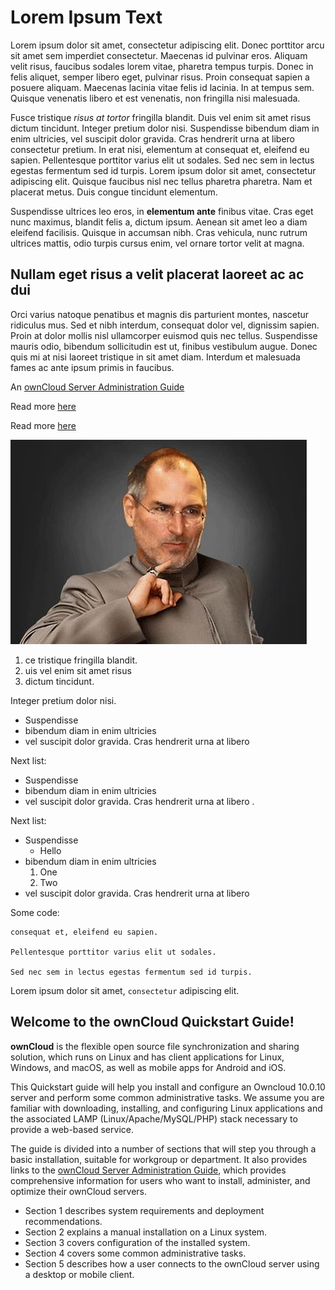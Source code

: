 # Lorem Ipsum Text
Lorem ipsum dolor sit amet, consectetur adipiscing elit. Donec porttitor arcu sit amet sem imperdiet consectetur. Maecenas id pulvinar
eros. Aliquam velit risus, faucibus sodales lorem vitae, pharetra tempus turpis. Donec in felis aliquet, semper libero eget, pulvinar
risus. Proin consequat sapien a posuere aliquam. Maecenas lacinia vitae felis id lacinia. In at tempus sem. Quisque venenatis libero
et est venenatis, non fringilla nisi malesuada.

Fusce tristique _risus at tortor_ fringilla blandit. Duis vel enim sit amet risus dictum tincidunt. Integer pretium dolor nisi. Suspendisse
bibendum diam in enim ultricies, vel suscipit dolor gravida. Cras hendrerit urna at libero consectetur pretium. In erat nisi, elementum
at consequat et, eleifend eu sapien. Pellentesque porttitor varius elit ut sodales. Sed nec sem in lectus egestas fermentum sed id turpis.
Lorem ipsum dolor sit amet, consectetur adipiscing elit. Quisque faucibus nisl nec tellus pharetra pharetra. Nam et placerat metus. 
Duis congue tincidunt elementum.

Suspendisse ultrices leo eros, in **elementum ante** finibus vitae. Cras eget nunc maximus, blandit felis a, dictum ipsum. Aenean sit amet
leo a diam eleifend facilisis. Quisque in accumsan nibh. Cras vehicula, nunc rutrum ultrices mattis, odio turpis cursus enim, vel ornare
tortor velit at magna. 

## Nullam eget risus a velit placerat laoreet ac ac dui ##

Orci varius natoque penatibus et magnis dis parturient montes,
nascetur ridiculus mus. Sed et nibh interdum, consequat dolor vel, dignissim sapien. Proin at dolor mollis nisl ullamcorper euismod quis
nec tellus. Suspendisse mauris odio, bibendum sollicitudin est ut, finibus vestibulum augue. Donec quis mi at nisi laoreet tristique in
sit amet diam. Interdum et malesuada fames ac ante ipsum primis in faucibus. 

An [ownCloud Server Administration Guide](https://doc.owncloud.org/server/administration_manual/index.html)

Read more [here](./index.html)

Read more [here](index.html)

![Dr Evil](./dr-evil.jpg)

1. ce tristique fringilla blandit.
2. uis vel enim sit amet risus
3. dictum tincidunt. 


Integer pretium dolor nisi. 

* Suspendisse
* bibendum diam in enim ultricies
* vel suscipit dolor gravida. Cras hendrerit urna at libero 

Next list:

* Suspendisse
* bibendum diam in enim ultricies
* vel suscipit dolor gravida. Cras hendrerit urna at libero . 

Next list:

* Suspendisse
   * Hello
* bibendum diam in enim ultricies
   1. One
   1. Two
* vel suscipit dolor gravida. Cras hendrerit urna at libero

Some code:

    consequat et, eleifend eu sapien.

    Pellentesque porttitor varius elit ut sodales.

    Sed nec sem in lectus egestas fermentum sed id turpis.

Lorem ipsum dolor sit amet, `consectetur` adipiscing elit.

## Welcome to the ownCloud Quickstart Guide! 

**ownCloud** is the flexible open source file synchronization and sharing solution, which runs on Linux and has client applications for Linux, Windows, and macOS, as well as mobile apps for Android and iOS. 

This Quickstart guide will help you install and configure an Owncloud 10.0.10 server and perform some common administrative tasks. We assume you are familiar with downloading, installing, and configuring Linux applications and the associated LAMP (Linux/Apache/MySQL/PHP) stack necessary to provide a web-based service.

The guide is divided into a number of sections that will step you through a basic installation, suitable for workgroup or department. It also provides links to the [ownCloud Server Administration Guide](https://doc.owncloud.org/server/administration_manual/index.html), which provides comprehensive information for users who want to install, administer, and optimize their ownCloud servers. 

- Section 1 describes system requirements and deployment recommendations.
- Section 2 explains a manual installation on a Linux system.
- Section 3 covers configuration of the installed system.
- Section 4 covers some common administrative tasks.
- Section 5 describes how a user connects to the ownCloud server using a desktop or mobile client. 


